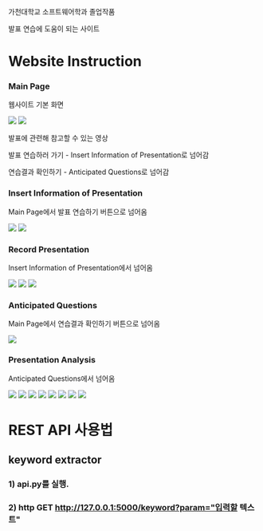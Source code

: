 가천대학교 소프트웨어학과 졸업작품

발표 연습에 도움이 되는 사이트

# Website Instruction

### Main Page

웹사이트 기본 화면

<img src="https://github.com/kingmaker-presentation-helper/Presentation_Helper/assets/57437648/f24511d5-221e-4cd8-ac32-bcbfd5406113">
<img src="https://github.com/kingmaker-presentation-helper/Presentation_Helper/assets/57437648/758a9b0b-ca33-4242-9c6a-18c155b5e85d">

발표에 관련해 참고할 수 있는 영상

발표 연습하러 가기 - Insert Information of Presentation로 넘어감

연습결과 확인하기 -  Anticipated Questions로 넘어감


### Insert Information of Presentation

Main Page에서 발표 연습하기 버튼으로 넘어옴

<img src="https://github.com/kingmaker-presentation-helper/Presentation_Helper/assets/57437648/328f96b1-78f5-4e6a-b05c-38d7c94fdb44">
<img src="https://github.com/kingmaker-presentation-helper/Presentation_Helper/assets/57437648/9153d729-57ec-41e9-9761-88925ad1fab8">


### Record Presentation

Insert Information of Presentation에서 넘어옴

<img src="https://github.com/kingmaker-presentation-helper/Presentation_Helper/assets/57437648/a5181836-f8ad-4f5c-ac63-fe1551e95a50">
<img src="https://github.com/kingmaker-presentation-helper/Presentation_Helper/assets/57437648/6f6488ee-4a70-42ee-a619-38632bb62be4">
<img src="https://github.com/kingmaker-presentation-helper/Presentation_Helper/assets/57437648/07a6e041-9998-4450-9cfd-ccfec134f4a2">


### Anticipated Questions

Main Page에서 연습결과 확인하기 버튼으로 넘어옴

<img src="https://github.com/kingmaker-presentation-helper/Presentation_Helper/assets/57437648/ec29b762-db27-4bd1-bec8-61819db0e995">


### Presentation Analysis

Anticipated Questions에서 넘어옴

<img src="https://github.com/kingmaker-presentation-helper/Presentation_Helper/assets/57437648/b835fee3-574d-4bd6-b2ab-2f1605e52f02">
<img src="https://github.com/kingmaker-presentation-helper/Presentation_Helper/assets/57437648/23faa517-819d-43c9-bec4-c375df44c582">
<img src="https://github.com/kingmaker-presentation-helper/Presentation_Helper/assets/57437648/fb659f48-bf16-449a-b029-13bcbfbff7dc">
<img src="https://github.com/kingmaker-presentation-helper/Presentation_Helper/assets/57437648/b9b20bce-707d-4a74-ad85-079ff52b319d">
<img src="https://github.com/kingmaker-presentation-helper/Presentation_Helper/assets/57437648/f44921e2-08ab-4acc-bab1-6c9d94628716">
<img src="https://github.com/kingmaker-presentation-helper/Presentation_Helper/assets/57437648/ea13a134-28f6-4a36-8abc-b1455b642958">
<img src="https://github.com/kingmaker-presentation-helper/Presentation_Helper/assets/57437648/a5db12af-7094-493e-aac8-e331aa1ffb21">
<img src="https://github.com/kingmaker-presentation-helper/Presentation_Helper/assets/57437648/b7ed4982-aeee-4d30-ae3b-f4e462ab1414">


# REST API 사용법

## keyword extractor
### 1) api.py를 실행.

### 2) http GET http://127.0.0.1:5000/keyword?param="입력할 텍스트"
